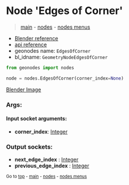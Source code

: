 # Node 'Edges of Corner'

> [main](../structure.md) - [nodes](nodes.md) - [nodes menus](nodes_menus.md)

- [Blender reference](https://docs.blender.org/manual/en/latest/modeling/geometry_nodes/mesh_topology/edges_of_corner.html)
- [api reference](https://docs.blender.org/api/current/bpy.types.GeometryNodeEdgesOfCorner.html)
- geonodes name: `EdgesOfCorner`
- bl_idname: `GeometryNodeEdgesOfCorner`

```python
from geonodes import nodes

node = nodes.EdgesOfCorner(corner_index=None)
```

[Blender Image](self.node_image_ref)

### Args:

#### Input socket arguments:

- **corner_index**: [Integer](Integer.md)

### Output sockets:

- **next_edge_index** : [Integer](Integer.md)
- **previous_edge_index** : [Integer](Integer.md)

<sub>Go to [top](#node-Edges-of-Corner) - [main](../structure.md) - [nodes](nodes.md) - [nodes menus](nodes_menus.md)</sub>

